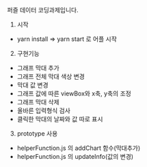 퍼즐 데이터 코딩과제입니다.

1. 시작

 - yarn install => yarn start 로 어플 시작


2. 구현기능

 - 그래프 막대 추가
 - 그래프 전체 막대 색상 변경
 - 막대 값 변경
 - 그래프 값에 따른 viewBox와 x축, y축의 조정
 - 그래프 막대 삭제
 - 올바른 입력형식 검사
 - 클릭한 막대의 날짜와 값 따로 표시
 
 
3. prototype 사용 
 
 - helperFunction.js 의 addChart 함수(막대추가)
 - helperFunction.js 의 updateInfo(값의 변경)
